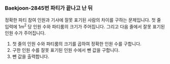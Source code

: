 ###  Baekjoon-2845번 파티가 끝나고 난 뒤

정확한 파티 참여 인원과 기사에 잘못 표기된 사람의 차이를 구하는 문제입니다. 첫 줄 입력에 $1m^2$ 당 인원 수와 파티룸의 크기가 주어집니다. 그리고 다음 줄에서 잘못 표기된 인원 수가 주어집니다.

1.  첫 줄의 인원 수와 파티룸의 크기를 곱하여 정확한 인원 수를 구합니다.
2.  구한 인원 수를 잘못 표기된 인원 수에서 뺀 값을 구합니다.
3.  뺀 값을 출력합니다.
